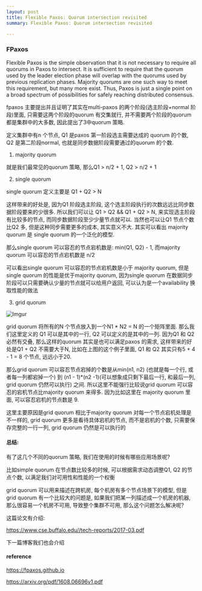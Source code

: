 ```yaml
---
layout: post
title: Flexible Paxos: Quorum intersection revisited
summary: Flexible Paxos: Quorum intersection revisited

---
```


### FPaxos

Flexible Paxos is the simple observation that it is not necessary to 
require all quorums in Paxos to intersect. It is sufficient to require 
that the quorum used by the leader election phase will overlap with the quorums used by previous replication phases. Majority quorums are one such way to meet this requirement, but many more exist. Thus, Paxos is just a single point on a broad spectrum of possibilities for safely reaching distributed consensus.

fpaxos 主要提出并且证明了其实在multi-paxos 的两个阶段(选主阶段+normal 阶段)里面,  只需要这两个阶段的quorum 有交集就行, 并不需要两个阶段的quorum 都是集群中的大多数, 因此提出了3中quorum 策略. 

定义集群中有n 个节点, Q1 是paxos 第一阶段选主需要达成的 quorum 的个数, Q2 是第二阶段normal, 也就是同步数据阶段需要通过的quorum 的个数.

1. majority quorum

就是我们最常见的quorum 策略,  那么Q1 > n/2 + 1, Q2 > n/2 + 1

2. single quorum

single quorum 定义主要是 Q1 + Q2 > N

这样带来的好处是, 因为Q1 阶段选主阶段, 这个选主阶段执行的次数远远比同步数据阶段要来的少很多. 所以我们可以让 Q1 > Q2 && Q1 + Q2 > N, 来实现选主阶段有比较多的节点, 而同步数据阶段至少少量节点就可以.  当然也可以让Q1 节点个数比Q2 多, 但是这种同步需要更多的成本, 其实意义不大. 其实可以看出 majority quorum 是 single quorum 的一个泛化的模型.

那么single quorum 可以容忍的节点宕机数是: min(Q1, Q2) - 1, 而majority quorum 可以容忍的节点宕机数是 n/2

可以看出single quorum 可以容忍的节点宕机数是小于 majority quorum, 但是single quorum 的性能是优于majority quorum, 因为single quorum 在数据同步阶段可以只需要确认少量的节点就可以给用户返回, 可以认为是一个availability 换取性能的做法

3. grid quorum

![Imgur](https://i.imgur.com/yurTroD.jpg)

grid quorum 将所有的N 个节点放入到一个N1 * N2 = N 的一个矩阵里面. 那么我们这里定义的 Q1 可以是其中的一行, Q2 可以定义的是其中的一列.  因为Q1 和 Q2 必然有交叠, 那么这样的quorum 其实是也可以满足paxos 的需求, 这样带来的好处是Q1 + Q2 不需要大于N, 比如在上图的这个例子里面, Q1 和 Q2 其实只有5 + 4 - 1 = 8 个节点, 远远小于20. 

那么grid quorum 可以容忍节点宕掉的个数是从min(n1, n2) (也就是每一个行, 或者每一列都宕掉一个) 到 (n1 - 1)*(n2 -1)(可以想象成只剩下最后一行, 和最后一列, grid quorum 仍然可以执行) 之间. 所以这里不能强行比较说grid quorum 可以容忍的宕机节点比majority quorum 来得多. 因为比如这里在 majority quorum 里面, 可以容忍宕机的节点数是 9.  

这里主要原因是grid quorum 相比于majority quorum 对每一个节点宕机处理是不一样的,  grid quorum 更多是看待具体宕机的节点, 而不是宕机的个数, 只需要保存完整的一行一列, grid quorum 仍然是可以执行的



#### 总结:

有了这几个不同的quorum 策略, 我们在使用的时候有哪些应用场景呢? 

比如simple quorum 在节点数比较多的时候, 可以根据需求动态调整Q1, Q2 的节点个数, 以满足我们对可用性和性能的一个权衡

grid quorum 可以用来描述在跨机房, 每个机房有多个节点场景下的模型, 但是grid quorum 有一个比较大的问题是, 如果我们把某一列描述成一个机房的机器, 那么很容易一个机房不可用, 导致整个集群不可用, 那么这个问题怎么解决呢?

这篇论文有介绍:

https://www.cse.buffalo.edu//tech-reports/2017-03.pdf

下一篇博客我们也会介绍

#### reference

https://fpaxos.github.io

https://arxiv.org/pdf/1608.06696v1.pdf




